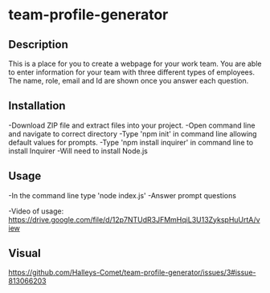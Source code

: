 # team-profile-generator

## Description 

This is a place for you to create a webpage for your work team. You are able to enter information for your team with three different types of employees. The name, role, email and Id are shown once you answer each question. 

## Installation

-Download ZIP file and extract files into your project.
-Open command line and navigate to correct directory
-Type 'npm init' in command line allowing default values for prompts.
-Type 'npm install inquirer' in command line to install Inquirer
-Will need to install Node.js


## Usage 

-In the command line type 'node index.js'
-Answer prompt questions

-Video of usage: https://drive.google.com/file/d/12p7NTUdR3JFMmHqiL3U13ZykspHuUrtA/view

## Visual

https://github.com/Halleys-Comet/team-profile-generator/issues/3#issue-813066203
